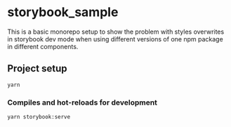 # storybook_sample

This is a basic monorepo setup to show the problem with styles overwrites in storybook dev mode when using different versions of one npm package in different components.

## Project setup
```
yarn
```

### Compiles and hot-reloads for development
```
yarn storybook:serve
```


